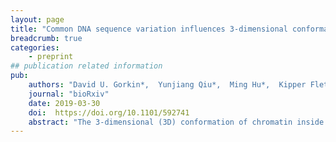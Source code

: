 ```yaml
---
layout: page
title: "Common DNA sequence variation influences 3-dimensional conformation of the human genome"
breadcrumb: true
categories:
    - preprint
## publication related information
pub:
    authors: "David U. Gorkin*,  Yunjiang Qiu*,  Ming Hu*,  Kipper Fletez-Brant, Tristin Liu, Anthony D. Schmitt, Amina Noor,  Joshua Chiou,  Kyle J Gaulton,  Jonathan Sebat, Yun Li,  Kasper D. Hansen, Bing Ren"
    journal: "bioRxiv"
    date: 2019-03-30
    doi:  https://doi.org/10.1101/592741
    abstract: "The 3-dimensional (3D) conformation of chromatin inside the nucleus is integral to a variety of nuclear processes including transcriptional regulation, DNA replication, and DNA damage repair. Aberrations in 3D chromatin conformation have been implicated in developmental abnormalities and cancer. Despite the importance of 3D chromatin conformation to cellular function and human health, little is known about how 3D chromatin conformation varies in the human population, or whether DNA sequence variation between individuals influences 3D chromatin conformation. To address these questions, we performed Hi-C on Lymphoblastoid Cell Lines (LCLs) from 20 individuals. We identified thousands of regions across the genome where 3D chromatin conformation varies between individuals and found that this conformational variation is often accompanied by variation in gene expression, histone modifications, and transcription factor (TF) binding. Moreover, we found that DNA sequence variation influences several features of 3D chromatin conformation including loop strength, contact insulation, contact directionality and density of local cis contacts. We mapped hundreds of Quantitative Trait Loci (QTLs) associated with 3D chromatin features and found evidence that some of these same variants are associated at modest levels with other molecular phenotypes as well as complex disease risk. Our results demonstrate that common DNA sequence variants can influence 3D chromatin conformation, pointing to a more pervasive role for 3D chromatin conformation in human phenotypic variation than previously recognized."
---
```

